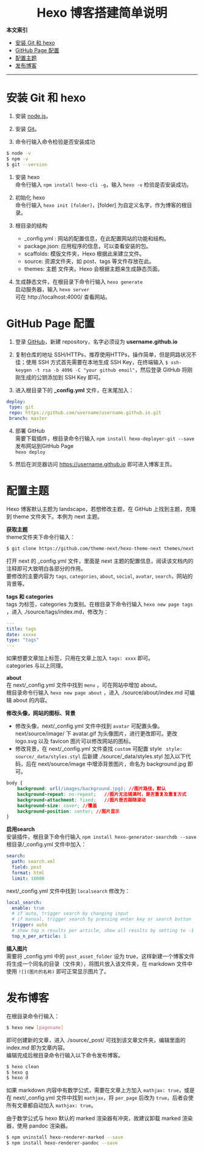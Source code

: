 <p align="center">
    <font size="6"><strong>Hexo 博客搭建简单说明</strong></font>
</p>

**本文索引**

- [安装 Git 和 hexo](#安装-git-和-hexo)
- [GitHub Page 配置](#github-page-配置)
- [配置主题](#配置主题)
- [发布博客](#发布博客)

<hr>

# 安装 Git 和 hexo

1. 安装 [node.js](https://nodejs.org/en/)。

2. 安装 [Git](https://git-scm.com/download/win)。

3. 命令行输入命令检验是否安装成功
   
```bash
$ node -v
$ npm -v
$ git --version
```
 
1. 安装 hexo  
 命令行输入 `npm install hexo-cli -g`，输入 `hexo -v` 检验是否安装成功。
 
5. 初始化 hexo  
 命令行输入 `hexo init [folder]`，[folder] 为自定义名字，作为博客的根目录。

6. 根目录的结构  

    * _config.yml : 网站的配置信息，在此配置网站的功能和结构。
    * package.json: 应用程序的信息，可以查看安装的包。
    * scaffolds: 模版文件夹，Hexo 根据此来建立文件。
    * source: 资源文件夹，如 post、tags 等文件存放在此。
    * themes: 主题 文件夹。Hexo 会根据主题来生成静态页面。

7. 生成静态文件，在根目录下命令行输入 `hexo generate`  
启动服务器，输入 `hexo server`  
可在 http://localhost:4000/ 查看网站。

# GitHub Page 配置

1. 登录 [GitHub](https://github.com)，新建 repository，名字必须设为 **username.github.io**

2. 复制仓库的地址 SSH/HTTPs，推荐使用HTTPs，操作简单，但是网路状况不佳；使用 SSH 方式首先需要在本地生成 SSH Key，在终端输入 `$ ssh-keygen -t rsa -b 4096 -C "your github email"`，然后登录 GitHub 将刚刚生成的公钥添加到 SSH Key 即可。

3. 进入根目录下的 **_config.yml** 文件，在末尾加入： 
    
 ```yaml
 deploy: 
  type: git
  repo: https://github.com/username/username.github.io.git
  branch: master
 ```

4. 部署 GitHub  
 需要下载插件，根目录命令行输入 `npm install hexo-deployer-git --save`  
 发布网站到GitHub Page  
 `hexo deploy`

5. 然后在浏览器访问 https://username.github.io 即可进入博客主页。
 
 
# 配置主题

Hexo 博客默认主题为 landscape，若想修改主题，在 GitHub 上找到主题，克隆到 theme 文件夹下。本例为 next 主题。  

**获取主题**    
theme文件夹下命令行输入：

```bash
$ git clone https://github.com/theme-next/hexo-theme-next themes/next
```

打开 next 的 _config.yml 文件，里面是 next 主题的配置信息，阅读该文档内的注释即可大致明白各部分的作用。  
要修改的主要内容为 `tags`, `categories`, `about`, `social`, `avatar`, `search`，网站的背景等。  

**tags 和 categories**   
tags 为标签，categories 为类别。在根目录下命令行输入 `hexo new page tags` ，进入 ./source/tags/index.md，修改为：

```yaml
---
title: tags
date: xxxxx
type: "tags"
---
```

如果想要文章加上标签，只用在文章上加入 `tags: xxxx` 即可。  
categories 与以上同理。
 
**about**   
 在 next/_config.yml 文件中找到 `menu` ，可在网站中增加 about。  
 根目录命令行输入 `hexo new page about` ，进入 ./source/about/index.md 可编辑 about 的内容。
 
**修改头像，网站的图标、背景**  

 * 修改头像，next/_config.yml 文件中找到 `avatar` 可配置头像。next/source/image/ 下 avatar.gif 为头像图片，进行更改即可。更改 logo.svg 以及 favicon 图片可以修改网站的图标。
 * 修改背景，在 next/_config.yml 文件查找 `custom` 可配置 style ` style: source/_data/styles.styl`
 后新建 ./source/_data/styles.styl 加入以下代码，后在 next/source/image 中增添背景图片，命名为 background.jpg 即可。

```css
body {
    background: url(/images/background.jpg); //图片路径，默认
    background-repeat: no-repeat;	//图片无法铺满时，是否重复及重复方式
    background-attachment: fixed;	//图片是否跟随滚动
    background-size: cover;	//覆盖
    background-position: center; //图片显示 
}
```

**启用search**  
安装插件，根目录下命令行输入 `npm install hexo-generator-searchdb --save`  
根目录/_config.yml 文件中加入：

```yaml
search:
  path: search.xml
  field: post
  format: html
  limit: 10000
```

next/_config.yml 文件中找到 `localsearch` 修改为：

```yaml
local_search:
  enable: true
  # if auto, trigger search by changing input
  # if manual, trigger search by pressing enter key or search button
  trigger: auto
  # show top n results per article, show all results by setting to -1
  top_n_per_article: 1
```

**插入图片**   
需要将 \_config.yml 中的 `post_asset_folder` 设为 true，这样新建一个博客文件将生成一个同名的目录（文件夹），将图片放入该文件夹，在 markdown 文件中使用 `![](图片的名称)` 即可正常显示图片了。

# 发布博客

在根目录命令行输入：

```bash
$ hexo new [pagename]
```

即可创建新的文章，进入 ./source/_post/ 可找到该文章文件夹，编辑里面的 index.md 即为文章内容。  
编辑完成后根目录命令行输入以下命令发布博客。

```bash
$ hexo clean
$ hexo g
$ hexo d
```

如果 markdown 内容中有数学公式，需要在文章上方加入 `mathjax: true`，或是在 next/_config.yml 文件中找到 `mathjax`，将 `per_page` 后改为 `true`，后者会使所有文章都自动加入 `mathjax: true`。

由于数学公式与 hexo 默认的 marked 渲染器有冲突，故建议卸载 marked 渲染器，使用 pandoc 渲染器。

```bash
$ npm uninstall hexo-renderer-marked --save
$ npm install hexo-renderer-pandoc --save
```
 
